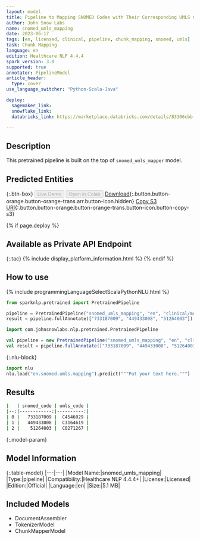 ```yaml
---
layout: model
title: Pipeline to Mapping SNOMED Codes with Their Corresponding UMLS Codes
author: John Snow Labs
name: snomed_umls_mapping
date: 2023-06-17
tags: [en, licensed, clinical, pipeline, chunk_mapping, snomed, umls]
task: Chunk Mapping
language: en
edition: Healthcare NLP 4.4.4
spark_version: 3.0
supported: true
annotator: PipelineModel
article_header:
  type: cover
use_language_switcher: "Python-Scala-Java"

deploy:
  sagemaker_link: 
  snowflake_link: 
  databricks_link: https://marketplace.databricks.com/details/83306cbb-ac15-46e4-86a1-43036dd0c1ec/John-Snow-Labs_SNOMED-to-UMLS-Code-Mapper

---
```


## Description

This pretrained pipeline is built on the top of `snomed_umls_mapper` model.

## Predicted Entities



{:.btn-box}
<button class="button button-orange" disabled>Live Demo</button>
<button class="button button-orange" disabled>Open in Colab</button>
[Download](https://s3.amazonaws.com/auxdata.johnsnowlabs.com/clinical/models/snomed_umls_mapping_en_4.4.4_3.0_1686979230684.zip){:.button.button-orange.button-orange-trans.arr.button-icon.hidden}
[Copy S3 URI](s3://auxdata.johnsnowlabs.com/clinical/models/snomed_umls_mapping_en_4.4.4_3.0_1686979230684.zip){:.button.button-orange.button-orange-trans.button-icon.button-copy-s3}

{% if page.deploy %}
## Available as Private API Endpoint

{:.tac}
{% include display_platform_information.html %}
{% endif %}

## How to use

<div class="tabs-box" markdown="1">
{% include programmingLanguageSelectScalaPythonNLU.html %}

```python
from sparknlp.pretrained import PretrainedPipeline

pipeline = PretrainedPipeline("snomed_umls_mapping", "en", "clinical/models")
result = pipeline.fullAnnotate(["733187009", "449433008", "51264003"])
```
```scala
import com.johnsnowlabs.nlp.pretrained.PretrainedPipeline

val pipeline = new PretrainedPipeline("snomed_umls_mapping", "en", "clinical/models")
val result = pipeline.fullAnnotate(["733187009", "449433008", "51264003"])
```


{:.nlu-block}
```python
import nlu
nlu.load("en.snomed.umls.mapping").predict("""Put your text here.""")
```

</div>

## Results

```bash
|   | snomed_code | umls_code |
|--:|------------:|----------:|
| 0 |   733187009 |  C4546029 |
| 1 |   449433008 |  C3164619 |
| 2 |    51264003 |  C0271267 |
```

{:.model-param}
## Model Information

{:.table-model}
|---|---|
|Model Name:|snomed_umls_mapping|
|Type:|pipeline|
|Compatibility:|Healthcare NLP 4.4.4+|
|License:|Licensed|
|Edition:|Official|
|Language:|en|
|Size:|5.1 MB|

## Included Models

- DocumentAssembler
- TokenizerModel
- ChunkMapperModel